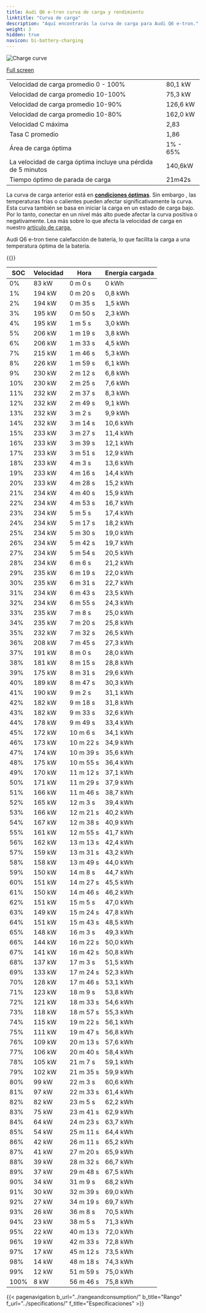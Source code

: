 ```yaml
---
title: Audi Q6 e-tron curva de carga y rendimiento
linktitle: "Curva de carga"
description: "Aquí encontrarás la curva de carga para Audi Q6 e-tron."
weight: 3
hidden: true
navicon: bi-battery-charging
---
```

<!-- markdownlint-disable MD033 -->
<img src="/images/models/audi/q6_e-tron/q6_e-tron/chargingcurve.svg" alt="Charge curve" class="img-fluid">

[Full screen](/images/models/audi/q6_e-tron/q6_e-tron/chargingcurve.svg)


<table class="table table-striped border">
<tbody>
<tr>
<td>Velocidad de carga promedio 0 - 100%</td><td>80,1 kW</td>
</tr>
<tr>
<td>Velocidad de carga promedio 10-100%</td><td>75,3 kW</td>
</tr>
<tr>
<td>Velocidad de carga promedio 10-90%</td><td>126,6 kW</td>
</tr>
<tr>
<td>Velocidad de carga promedio 10-80%</td><td>162,0 kW</td>
</tr>
<tr>
<td>Velocidad C máxima</td><td>2,83</td>
</tr>
<tr>
<td>Tasa C promedio</td><td>1,86</td>
</tr>
<tr>
<td>Área de carga óptima</td><td>1% - 65%</td>
</tr>
<tr>
<td>La velocidad de carga óptima incluye una pérdida de 5 minutos</td><td>140,6kW</td>
</tr>
<tr>
<td>Tiempo óptimo de parada de carga</td><td>21m42s</td>
</tr>
</tbody>
</table>


La curva de carga anterior está en **[condiciones óptimas](../../../../../technology/battery/charging/#temperatura)**. Sin embargo , las temperaturas frías o calientes pueden afectar significativamente la curva. Esta curva también se basa en iniciar la carga en un estado de carga bajo. Por lo tanto, conectar en un nivel más alto puede afectar la curva positiva o negativamente. Lea más sobre lo que afecta la velocidad de carga en nuestro [artículo de carga.](../../../../../technology/battery/charging/)


Audi Q6 e-tron tiene calefacción de batería, lo que facilita la carga a una temperatura óptima de la batería.


{{<evkxdisplayaddarticle />}}
<table class="table table-striped border">
<thead>
<tr><th>SOC</th><th>Velocidad</th><th>Hora</th><th>Energía cargada</th></tr>
</thead>
<tbody>
<tr>
<td>0%</td><td>83 kW</td><td> 0 m 0 s </td><td>0 kWh </td>
</tr>
<tr>
<td>1%</td><td>194 kW</td><td> 0 m 20 s </td><td>0,8 kWh </td>
</tr>
<tr>
<td>2%</td><td>194 kW</td><td> 0 m 35 s </td><td>1,5 kWh </td>
</tr>
<tr>
<td>3%</td><td>195 kW</td><td> 0 m 50 s </td><td>2,3 kWh </td>
</tr>
<tr>
<td>4%</td><td>195 kW</td><td> 1 m 5 s </td><td>3,0 kWh </td>
</tr>
<tr>
<td>5%</td><td>206 kW</td><td> 1 m 19 s </td><td>3,8 kWh </td>
</tr>
<tr>
<td>6%</td><td>206 kW</td><td> 1 m 33 s </td><td>4,5 kWh </td>
</tr>
<tr>
<td>7%</td><td>215 kW</td><td> 1 m 46 s </td><td>5,3 kWh </td>
</tr>
<tr>
<td>8%</td><td>226 kW</td><td> 1 m 59 s </td><td>6,1 kWh </td>
</tr>
<tr>
<td>9%</td><td>230 kW</td><td> 2 m 12 s </td><td>6,8 kWh </td>
</tr>
<tr>
<td>10%</td><td>230 kW</td><td> 2 m 25 s </td><td>7,6 kWh </td>
</tr>
<tr>
<td>11%</td><td>232 kW</td><td> 2 m 37 s </td><td>8,3 kWh </td>
</tr>
<tr>
<td>12%</td><td>232 kW</td><td> 2 m 49 s </td><td>9,1 kWh </td>
</tr>
<tr>
<td>13%</td><td>232 kW</td><td> 3 m 2 s </td><td>9,9 kWh </td>
</tr>
<tr>
<td>14%</td><td>232 kW</td><td> 3 m 14 s </td><td>10,6 kWh </td>
</tr>
<tr>
<td>15%</td><td>233 kW</td><td> 3 m 27 s </td><td>11,4 kWh </td>
</tr>
<tr>
<td>16%</td><td>233 kW</td><td> 3 m 39 s </td><td>12,1 kWh </td>
</tr>
<tr>
<td>17%</td><td>233 kW</td><td> 3 m 51 s </td><td>12,9 kWh </td>
</tr>
<tr>
<td>18%</td><td>233 kW</td><td> 4 m 3 s </td><td>13,6 kWh </td>
</tr>
<tr>
<td>19%</td><td>233 kW</td><td> 4 m 16 s </td><td>14,4 kWh </td>
</tr>
<tr>
<td>20%</td><td>233 kW</td><td> 4 m 28 s </td><td>15,2 kWh </td>
</tr>
<tr>
<td>21%</td><td>234 kW</td><td> 4 m 40 s </td><td>15,9 kWh </td>
</tr>
<tr>
<td>22%</td><td>234 kW</td><td> 4 m 53 s </td><td>16,7 kWh </td>
</tr>
<tr>
<td>23%</td><td>234 kW</td><td> 5 m 5 s </td><td>17,4 kWh </td>
</tr>
<tr>
<td>24%</td><td>234 kW</td><td> 5 m 17 s </td><td>18,2 kWh </td>
</tr>
<tr>
<td>25%</td><td>234 kW</td><td> 5 m 30 s </td><td>19,0 kWh </td>
</tr>
<tr>
<td>26%</td><td>234 kW</td><td> 5 m 42 s </td><td>19,7 kWh </td>
</tr>
<tr>
<td>27%</td><td>234 kW</td><td> 5 m 54 s </td><td>20,5 kWh </td>
</tr>
<tr>
<td>28%</td><td>234 kW</td><td> 6 m 6 s </td><td>21,2 kWh </td>
</tr>
<tr>
<td>29%</td><td>235 kW</td><td> 6 m 19 s </td><td>22,0 kWh </td>
</tr>
<tr>
<td>30%</td><td>235 kW</td><td> 6 m 31 s </td><td>22,7 kWh </td>
</tr>
<tr>
<td>31%</td><td>234 kW</td><td> 6 m 43 s </td><td>23,5 kWh </td>
</tr>
<tr>
<td>32%</td><td>234 kW</td><td> 6 m 55 s </td><td>24,3 kWh </td>
</tr>
<tr>
<td>33%</td><td>235 kW</td><td> 7 m 8 s </td><td>25,0 kWh </td>
</tr>
<tr>
<td>34%</td><td>235 kW</td><td> 7 m 20 s </td><td>25,8 kWh </td>
</tr>
<tr>
<td>35%</td><td>232 kW</td><td> 7 m 32 s </td><td>26,5 kWh </td>
</tr>
<tr>
<td>36%</td><td>208 kW</td><td> 7 m 45 s </td><td>27,3 kWh </td>
</tr>
<tr>
<td>37%</td><td>191 kW</td><td> 8 m 0 s </td><td>28,0 kWh </td>
</tr>
<tr>
<td>38%</td><td>181 kW</td><td> 8 m 15 s </td><td>28,8 kWh </td>
</tr>
<tr>
<td>39%</td><td>175 kW</td><td> 8 m 31 s </td><td>29,6 kWh </td>
</tr>
<tr>
<td>40%</td><td>189 kW</td><td> 8 m 47 s </td><td>30,3 kWh </td>
</tr>
<tr>
<td>41%</td><td>190 kW</td><td> 9 m 2 s </td><td>31,1 kWh </td>
</tr>
<tr>
<td>42%</td><td>182 kW</td><td> 9 m 18 s </td><td>31,8 kWh </td>
</tr>
<tr>
<td>43%</td><td>182 kW</td><td> 9 m 33 s </td><td>32,6 kWh </td>
</tr>
<tr>
<td>44%</td><td>178 kW</td><td> 9 m 49 s </td><td>33,4 kWh </td>
</tr>
<tr>
<td>45%</td><td>172 kW</td><td> 10 m 6 s </td><td>34,1 kWh </td>
</tr>
<tr>
<td>46%</td><td>173 kW</td><td> 10 m 22 s </td><td>34,9 kWh </td>
</tr>
<tr>
<td>47%</td><td>174 kW</td><td> 10 m 39 s </td><td>35,6 kWh </td>
</tr>
<tr>
<td>48%</td><td>175 kW</td><td> 10 m 55 s </td><td>36,4 kWh </td>
</tr>
<tr>
<td>49%</td><td>170 kW</td><td> 11 m 12 s </td><td>37,1 kWh </td>
</tr>
<tr>
<td>50%</td><td>171 kW</td><td> 11 m 29 s </td><td>37,9 kWh </td>
</tr>
<tr>
<td>51%</td><td>166 kW</td><td> 11 m 46 s </td><td>38,7 kWh </td>
</tr>
<tr>
<td>52%</td><td>165 kW</td><td> 12 m 3 s </td><td>39,4 kWh </td>
</tr>
<tr>
<td>53%</td><td>166 kW</td><td> 12 m 21 s </td><td>40,2 kWh </td>
</tr>
<tr>
<td>54%</td><td>167 kW</td><td> 12 m 38 s </td><td>40,9 kWh </td>
</tr>
<tr>
<td>55%</td><td>161 kW</td><td> 12 m 55 s </td><td>41,7 kWh </td>
</tr>
<tr>
<td>56%</td><td>162 kW</td><td> 13 m 13 s </td><td>42,4 kWh </td>
</tr>
<tr>
<td>57%</td><td>159 kW</td><td> 13 m 31 s </td><td>43,2 kWh </td>
</tr>
<tr>
<td>58%</td><td>158 kW</td><td> 13 m 49 s </td><td>44,0 kWh </td>
</tr>
<tr>
<td>59%</td><td>150 kW</td><td> 14 m 8 s </td><td>44,7 kWh </td>
</tr>
<tr>
<td>60%</td><td>151 kW</td><td> 14 m 27 s </td><td>45,5 kWh </td>
</tr>
<tr>
<td>61%</td><td>150 kW</td><td> 14 m 46 s </td><td>46,2 kWh </td>
</tr>
<tr>
<td>62%</td><td>151 kW</td><td> 15 m 5 s </td><td>47,0 kWh </td>
</tr>
<tr>
<td>63%</td><td>149 kW</td><td> 15 m 24 s </td><td>47,8 kWh </td>
</tr>
<tr>
<td>64%</td><td>151 kW</td><td> 15 m 43 s </td><td>48,5 kWh </td>
</tr>
<tr>
<td>65%</td><td>148 kW</td><td> 16 m 3 s </td><td>49,3 kWh </td>
</tr>
<tr>
<td>66%</td><td>144 kW</td><td> 16 m 22 s </td><td>50,0 kWh </td>
</tr>
<tr>
<td>67%</td><td>141 kW</td><td> 16 m 42 s </td><td>50,8 kWh </td>
</tr>
<tr>
<td>68%</td><td>137 kW</td><td> 17 m 3 s </td><td>51,5 kWh </td>
</tr>
<tr>
<td>69%</td><td>133 kW</td><td> 17 m 24 s </td><td>52,3 kWh </td>
</tr>
<tr>
<td>70%</td><td>128 kW</td><td> 17 m 46 s </td><td>53,1 kWh </td>
</tr>
<tr>
<td>71%</td><td>123 kW</td><td> 18 m 9 s </td><td>53,8 kWh </td>
</tr>
<tr>
<td>72%</td><td>121 kW</td><td> 18 m 33 s </td><td>54,6 kWh </td>
</tr>
<tr>
<td>73%</td><td>118 kW</td><td> 18 m 57 s </td><td>55,3 kWh </td>
</tr>
<tr>
<td>74%</td><td>115 kW</td><td> 19 m 22 s </td><td>56,1 kWh </td>
</tr>
<tr>
<td>75%</td><td>111 kW</td><td> 19 m 47 s </td><td>56,8 kWh </td>
</tr>
<tr>
<td>76%</td><td>109 kW</td><td> 20 m 13 s </td><td>57,6 kWh </td>
</tr>
<tr>
<td>77%</td><td>106 kW</td><td> 20 m 40 s </td><td>58,4 kWh </td>
</tr>
<tr>
<td>78%</td><td>105 kW</td><td> 21 m 7 s </td><td>59,1 kWh </td>
</tr>
<tr>
<td>79%</td><td>102 kW</td><td> 21 m 35 s </td><td>59,9 kWh </td>
</tr>
<tr>
<td>80%</td><td>99 kW</td><td> 22 m 3 s </td><td>60,6 kWh </td>
</tr>
<tr>
<td>81%</td><td>97 kW</td><td> 22 m 33 s </td><td>61,4 kWh </td>
</tr>
<tr>
<td>82%</td><td>82 kW</td><td> 23 m 5 s </td><td>62,2 kWh </td>
</tr>
<tr>
<td>83%</td><td>75 kW</td><td> 23 m 41 s </td><td>62,9 kWh </td>
</tr>
<tr>
<td>84%</td><td>64 kW</td><td> 24 m 23 s </td><td>63,7 kWh </td>
</tr>
<tr>
<td>85%</td><td>54 kW</td><td> 25 m 11 s </td><td>64,4 kWh </td>
</tr>
<tr>
<td>86%</td><td>42 kW</td><td> 26 m 11 s </td><td>65,2 kWh </td>
</tr>
<tr>
<td>87%</td><td>41 kW</td><td> 27 m 20 s </td><td>65,9 kWh </td>
</tr>
<tr>
<td>88%</td><td>39 kW</td><td> 28 m 32 s </td><td>66,7 kWh </td>
</tr>
<tr>
<td>89%</td><td>37 kW</td><td> 29 m 48 s </td><td>67,5 kWh </td>
</tr>
<tr>
<td>90%</td><td>34 kW</td><td> 31 m 9 s </td><td>68,2 kWh </td>
</tr>
<tr>
<td>91%</td><td>30 kW</td><td> 32 m 39 s </td><td>69,0 kWh </td>
</tr>
<tr>
<td>92%</td><td>27 kW</td><td> 34 m 19 s </td><td>69,7 kWh </td>
</tr>
<tr>
<td>93%</td><td>26 kW</td><td> 36 m 8 s </td><td>70,5 kWh </td>
</tr>
<tr>
<td>94%</td><td>23 kW</td><td> 38 m 5 s </td><td>71,3 kWh </td>
</tr>
<tr>
<td>95%</td><td>22 kW</td><td> 40 m 13 s </td><td>72,0 kWh </td>
</tr>
<tr>
<td>96%</td><td>19 kW</td><td> 42 m 33 s </td><td>72,8 kWh </td>
</tr>
<tr>
<td>97%</td><td>17 kW</td><td> 45 m 12 s </td><td>73,5 kWh </td>
</tr>
<tr>
<td>98%</td><td>14 kW</td><td> 48 m 18 s </td><td>74,3 kWh </td>
</tr>
<tr>
<td>99%</td><td>12 kW</td><td> 51 m 59 s </td><td>75,0 kWh </td>
</tr>
<tr>
<td>100%</td><td>8 kW</td><td> 56 m 46 s </td><td>75,8 kWh </td>
</tr>
</tbody>
</table>


{{< pagenavigation b_url="../rangeandconsumption/" b_title="Rango" f_url="../specifications/" f_title="Especificaciones" >}}
